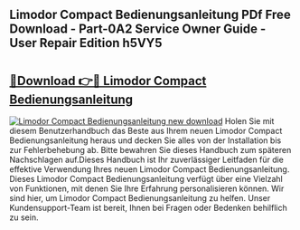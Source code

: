 ## Limodor Compact Bedienungsanleitung PDf Free Download - Part-0A2 Service Owner Guide - User Repair Edition h5VY5

# <h2><a href="http://df0gqcm.blite.top/?on=Limodor+Compact+Bedienungsanleitung">🔗Download 👉🔴 Limodor Compact Bedienungsanleitung</a></h2>

[![Limodor Compact Bedienungsanleitung new download](https://i.imgur.com/lujVjoI.png)](http://df0gqcm.blite.top/?on=Limodor+Compact+Bedienungsanleitung)
Holen Sie mit diesem Benutzerhandbuch das Beste aus Ihrem neuen Limodor Compact Bedienungsanleitung heraus und decken Sie alles von der Installation bis zur Fehlerbehebung ab. Bitte bewahren Sie dieses Handbuch zum späteren Nachschlagen auf.Dieses Handbuch ist Ihr zuverlässiger Leitfaden für die effektive Verwendung Ihres neuen Limodor Compact Bedienungsanleitung. Dieses Limodor Compact Bedienungsanleitung verfügt über eine Vielzahl von Funktionen, mit denen Sie Ihre Erfahrung personalisieren können. Wir sind hier, um Limodor Compact Bedienungsanleitung zu helfen. Unser Kundensupport-Team ist bereit, Ihnen bei Fragen oder Bedenken behilflich zu sein.
